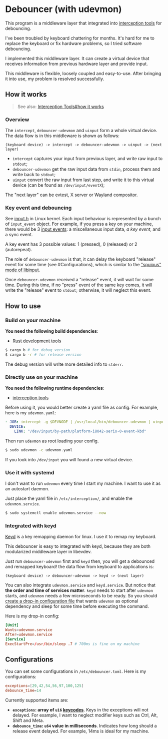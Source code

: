 # Debouncer (with udevmon)

This program is a middleware layer that integrated into [interception tools](https://gitlab.com/interception/linux/tools) for debouncing.

I've been troubled by keyboard chattering for months. It's hard for me to replace the keyboard or fix hardware problems, so I tried software debouncing.

I implemented this middleware layer. It can create a virtual device that receives information from previous hardware layer and provide input.

This middleware is flexible, loosely coupled and easy-to-use. After bringing it into use, my problem is resolved successfully.

## How it works

> See also: [Interception Tools#how it works](https://gitlab.com/interception/linux/tools#how-it-works)

### Overview

The `intercept`, `debouncer-udevmon` and `uinput` form a whole virtual device. The data flow is in this middleware is shown as follows:

```
(keyboard device) -> intercept -> debouncer-udevmon -> uinput -> (next layer)
```

+ `intercept` captures your input from previous layer, and write raw input to `stdout`;
+ `debouncer-udevmon` get the raw input data from `stdin`, process them and write back to `stdout`;
+ `uinput` convert the raw input from last step, and write it to this virtual device (can be found as `/dev/input/eventX`);

The "next layer" can be evtest, X server or Wayland compositor.

### Key event and debouncing

See [input.h](https://github.com/torvalds/linux/blob/master/include/uapi/linux/input.h#L28-L47) in Linux kernel. Each input behaviour is represented by a bunch of `input_event` object. For example, if you press a key on your machine, there would be 3 [input events](https://docs.kernel.org/input/event-codes.html): a miscellaneous input data, *a key event*, and a sync event.

A key event has 3 possible values: 1 (pressed), 0 (released) or 2 (autorepeat).

The role of `debouncer-udevmon` is that, it can delay the keyboard "release" event for some time (see #Configurations), which is similar to the ["spuious" mode of libinput](https://wayland.freedesktop.org/libinput/doc/latest/button-debouncing.html).

Once `debouncer-udevmon` received a "release" event, it will wait for some time. During this time, if no "press" event of the same key comes, it will write the "release" event to `stdout`; otherwise, it will neglect this event.

## How to use

### Build on your machine

**You need the following build dependencies**:

- [Rust development tools](https://www.rust-lang.org/learn/get-started)

```bash
$ cargo b # for debug version
$ cargo b -r # for release version
```

The debug version will write more detailed info to `stderr`.

### Directly use on your machine

**You need the following runtime dependencies**:

- [interception tools](https://gitlab.com/interception/linux/tools)

Before using it, you would better create a yaml file as config. For example, here is my `udevmon.yaml`:

```yaml
- JOB: intercept -g $DEVNODE | /usr/local/bin/debouncer-udevmon | uinput -d $DEVNODE
  DEVICE:
    LINK: "/dev/input/by-path/platform-i8042-serio-0-event-kbd"
```

Then run `udevmon` as root loading your config.

```bash
$ sudo udevmon -c udevmon.yaml
```

If you look into `/dev/input` you will found a new virtual device.

### Use it with systemd

I don't want to run `udevmon` every time I start my machine. I want to use it as an autostart daemon.

Just place the yaml file in `/etc/interception/`, and enable the `udevmon.service`.

```bash
$ sudo systemctl enable udevmon.service --now
```

### Integrated with keyd

[Keyd](https://github.com/rvaiya/keyd) is a key remapping daemon for linux. I use it to remap my keyboard.

This debouncer is easy to integrated with keyd, because they are both modularized middleware layer in libevdev.

Just run `debouncer-udevmon` first and `keyd` then, you will get a debounced and remapped keyboard! the data flow from keyboard to applications is:

```
(keyboard device) -> debouncer-udevmon -> keyd -> (next layer)
```

You can also integrate `udevmon.service` and `keyd.service`. But notice that **the order and time of services matter**. `keyd` needs to start after `udevmon` starts, and `udevmon` needs a few microseconds to be ready. So you should [create a drop-in configuration file](https://wiki.archlinux.org/title/Systemd#Drop-in_configuration_files) that wants `udevmon` as optional dependency and sleep for some time before executing the command.

Here is my drop-in config:

```conf
[Unit]
Wants=udevmon.service
After=udevmon.service
[Service]
ExecStartPre=/usr/bin/sleep .7 # 700ms is fine on my machine
```

## Configurations

You can set some configurations in `/etc/debouncer.toml`. Here is my configurations:

```toml
exceptions=[29,42,54,56,97,100,125]
debounce_time=14
```

Currently supported items are:

- **`exceptions`: array of `u16` [keycodes](https://github.com/torvalds/linux/blob/master/include/uapi/linux/input-event-codes.h#L76)**. Keys in the exceptions will not delayed. For example, I want to neglect modifier keys such as Ctrl, Alt, Shift and Meta.
- **`debounce_time`: `u64` value in milliseconds**. Indicates how long should a release event delayed. For example, 14ms is ideal for my machine.
